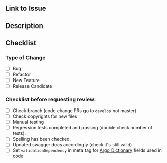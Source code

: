 ## Link to Issue

<!-- Link of the form: https://github.com/icgc-argo/roadmap/issues/xxxx -->

## Description

<!-- Description of work done in PR -->

## Checklist

### Type of Change

- [ ] Bug
- [ ] Refactor
- [ ] New Feature
- [ ] Release Candidate

### Checklist before requesting review:

- [ ] Check branch (code change PRs go to `develop` not master)
- [ ] Check copyrights for new files
- [ ] Manual testing
- [ ] Regression tests completed and passing (double check number of tests).
- [ ] Spelling has been checked.
- [ ] Updated swagger docs accordingly (check it's still valid)
- [ ] Set `validationDependency` in meta tag for [Argo Dictionary](https://github.com/icgc-argo/argo-dictionary) fields used in code
